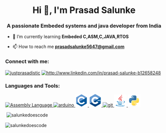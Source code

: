 



<h1 align="center">Hi 👋, I'm Prasad Salunke</h1>
<h3 align="center">A passionate Embeded systems and java developer from India</h3>

- 🌱 I’m currently learning **Embeded C,ASM,C,JAVA,RTOS**

- 📫 How to reach me **prasadsalunke5647@gmail.com**

<h3 align="left">Connect with me:</h3>
<p align="left">
<a href="https://twitter.com/justprasadistic" target="blank"><img align="center" src="https://raw.githubusercontent.com/rahuldkjain/github-profile-readme-generator/master/src/images/icons/Social/twitter.svg" alt="justprasadistic" height="30" width="40" /></a>
<a href="https://linkedin.com/in/http://www.linkedin.com/in/prasad-salunke-b12658248" target="blank"><img align="center" src="https://raw.githubusercontent.com/rahuldkjain/github-profile-readme-generator/master/src/images/icons/Social/linked-in-alt.svg" alt="http://www.linkedin.com/in/prasad-salunke-b12658248" height="30" width="40" /></a>
</p>

<h3 align="left">Languages and Tools:</h3>
<p align="left"> <a href="https://www.tutorialspoint.com/assembly_programming/index.htm" target="_blank" rel="noreferrer"> <img src="https://www.powerandcables.com/wp-content/uploads/2021/02/ASM-Symbol-Blue-Tight-002-min.png" alt="Assembly Language" width="40" height="40"/> </a><a href="https://www.arduino.cc/" target="_blank" rel="noreferrer"> <img src="https://cdn.worldvectorlogo.com/logos/arduino-1.svg" alt="arduino" width="40" height="40"/> </a> <a href="https://www.cprogramming.com/" target="_blank" rel="noreferrer"> <img src="https://raw.githubusercontent.com/devicons/devicon/master/icons/c/c-original.svg" alt="c" width="40" height="40"/> </a> <a href="https://www.w3schools.com/cpp/" target="_blank" rel="noreferrer"> <img src="https://raw.githubusercontent.com/devicons/devicon/master/icons/cplusplus/cplusplus-original.svg" alt="cplusplus" width="40" height="40"/> </a> <a href="https://git-scm.com/" target="_blank" rel="noreferrer"> <img src="https://www.vectorlogo.zone/logos/git-scm/git-scm-icon.svg" alt="git" width="40" height="40"/> </a> <a href="https://www.java.com" target="_blank" rel="noreferrer"> <img src="https://raw.githubusercontent.com/devicons/devicon/master/icons/java/java-original.svg" alt="java" width="40" height="40"/> </a> <a href="https://www.python.org" target="_blank" rel="noreferrer"> <img src="https://raw.githubusercontent.com/devicons/devicon/master/icons/python/python-original.svg" alt="python" width="40" height="40"/> </a> </p>

<p>&nbsp;<img align="center" src="https://github-readme-stats.vercel.app/api?username=salunkedoescode&show_icons=true&locale=en" alt="salunkedoescode" /></p>

<p><img align="center" src="https://github-readme-streak-stats.herokuapp.com/?user=salunkedoescode&" alt="salunkedoescode" /></p>

